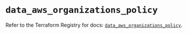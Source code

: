 # `data_aws_organizations_policy`

Refer to the Terraform Registry for docs: [`data_aws_organizations_policy`](https://registry.terraform.io/providers/hashicorp/aws/6.7.0/docs/data-sources/organizations_policy).
